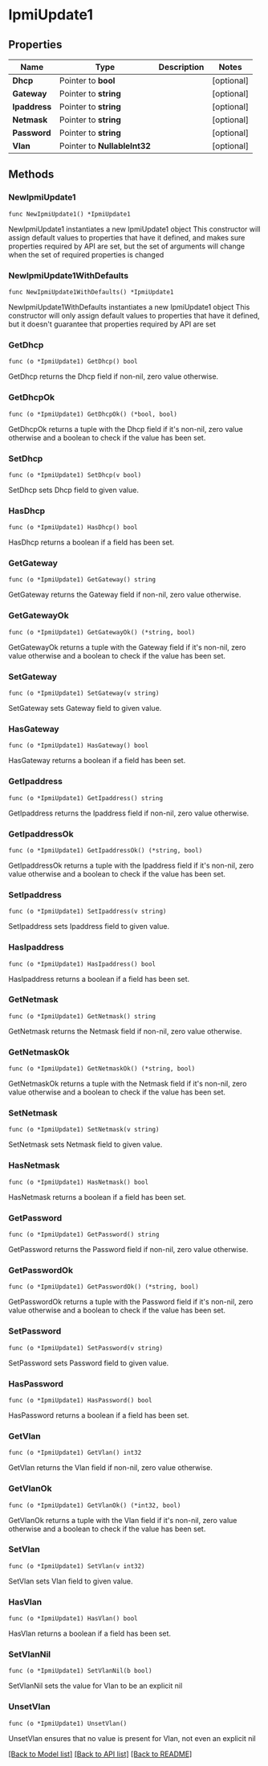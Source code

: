 # IpmiUpdate1

## Properties

Name | Type | Description | Notes
------------ | ------------- | ------------- | -------------
**Dhcp** | Pointer to **bool** |  | [optional] 
**Gateway** | Pointer to **string** |  | [optional] 
**Ipaddress** | Pointer to **string** |  | [optional] 
**Netmask** | Pointer to **string** |  | [optional] 
**Password** | Pointer to **string** |  | [optional] 
**Vlan** | Pointer to **NullableInt32** |  | [optional] 

## Methods

### NewIpmiUpdate1

`func NewIpmiUpdate1() *IpmiUpdate1`

NewIpmiUpdate1 instantiates a new IpmiUpdate1 object
This constructor will assign default values to properties that have it defined,
and makes sure properties required by API are set, but the set of arguments
will change when the set of required properties is changed

### NewIpmiUpdate1WithDefaults

`func NewIpmiUpdate1WithDefaults() *IpmiUpdate1`

NewIpmiUpdate1WithDefaults instantiates a new IpmiUpdate1 object
This constructor will only assign default values to properties that have it defined,
but it doesn't guarantee that properties required by API are set

### GetDhcp

`func (o *IpmiUpdate1) GetDhcp() bool`

GetDhcp returns the Dhcp field if non-nil, zero value otherwise.

### GetDhcpOk

`func (o *IpmiUpdate1) GetDhcpOk() (*bool, bool)`

GetDhcpOk returns a tuple with the Dhcp field if it's non-nil, zero value otherwise
and a boolean to check if the value has been set.

### SetDhcp

`func (o *IpmiUpdate1) SetDhcp(v bool)`

SetDhcp sets Dhcp field to given value.

### HasDhcp

`func (o *IpmiUpdate1) HasDhcp() bool`

HasDhcp returns a boolean if a field has been set.

### GetGateway

`func (o *IpmiUpdate1) GetGateway() string`

GetGateway returns the Gateway field if non-nil, zero value otherwise.

### GetGatewayOk

`func (o *IpmiUpdate1) GetGatewayOk() (*string, bool)`

GetGatewayOk returns a tuple with the Gateway field if it's non-nil, zero value otherwise
and a boolean to check if the value has been set.

### SetGateway

`func (o *IpmiUpdate1) SetGateway(v string)`

SetGateway sets Gateway field to given value.

### HasGateway

`func (o *IpmiUpdate1) HasGateway() bool`

HasGateway returns a boolean if a field has been set.

### GetIpaddress

`func (o *IpmiUpdate1) GetIpaddress() string`

GetIpaddress returns the Ipaddress field if non-nil, zero value otherwise.

### GetIpaddressOk

`func (o *IpmiUpdate1) GetIpaddressOk() (*string, bool)`

GetIpaddressOk returns a tuple with the Ipaddress field if it's non-nil, zero value otherwise
and a boolean to check if the value has been set.

### SetIpaddress

`func (o *IpmiUpdate1) SetIpaddress(v string)`

SetIpaddress sets Ipaddress field to given value.

### HasIpaddress

`func (o *IpmiUpdate1) HasIpaddress() bool`

HasIpaddress returns a boolean if a field has been set.

### GetNetmask

`func (o *IpmiUpdate1) GetNetmask() string`

GetNetmask returns the Netmask field if non-nil, zero value otherwise.

### GetNetmaskOk

`func (o *IpmiUpdate1) GetNetmaskOk() (*string, bool)`

GetNetmaskOk returns a tuple with the Netmask field if it's non-nil, zero value otherwise
and a boolean to check if the value has been set.

### SetNetmask

`func (o *IpmiUpdate1) SetNetmask(v string)`

SetNetmask sets Netmask field to given value.

### HasNetmask

`func (o *IpmiUpdate1) HasNetmask() bool`

HasNetmask returns a boolean if a field has been set.

### GetPassword

`func (o *IpmiUpdate1) GetPassword() string`

GetPassword returns the Password field if non-nil, zero value otherwise.

### GetPasswordOk

`func (o *IpmiUpdate1) GetPasswordOk() (*string, bool)`

GetPasswordOk returns a tuple with the Password field if it's non-nil, zero value otherwise
and a boolean to check if the value has been set.

### SetPassword

`func (o *IpmiUpdate1) SetPassword(v string)`

SetPassword sets Password field to given value.

### HasPassword

`func (o *IpmiUpdate1) HasPassword() bool`

HasPassword returns a boolean if a field has been set.

### GetVlan

`func (o *IpmiUpdate1) GetVlan() int32`

GetVlan returns the Vlan field if non-nil, zero value otherwise.

### GetVlanOk

`func (o *IpmiUpdate1) GetVlanOk() (*int32, bool)`

GetVlanOk returns a tuple with the Vlan field if it's non-nil, zero value otherwise
and a boolean to check if the value has been set.

### SetVlan

`func (o *IpmiUpdate1) SetVlan(v int32)`

SetVlan sets Vlan field to given value.

### HasVlan

`func (o *IpmiUpdate1) HasVlan() bool`

HasVlan returns a boolean if a field has been set.

### SetVlanNil

`func (o *IpmiUpdate1) SetVlanNil(b bool)`

 SetVlanNil sets the value for Vlan to be an explicit nil

### UnsetVlan
`func (o *IpmiUpdate1) UnsetVlan()`

UnsetVlan ensures that no value is present for Vlan, not even an explicit nil

[[Back to Model list]](../README.md#documentation-for-models) [[Back to API list]](../README.md#documentation-for-api-endpoints) [[Back to README]](../README.md)


